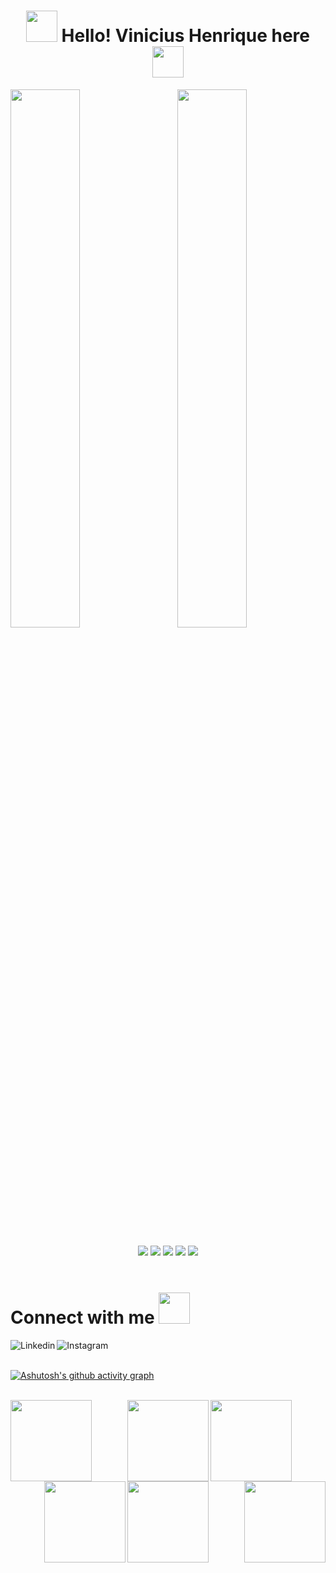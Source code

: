 <h1 align="center" text-align="center">
<img src="https://media4.giphy.com/media/8THUQONA5q6PWlhXek/200w.webp?cid=ecf05e476rb7hjadl4zh5ytg4odtplw71s45tazchn0ct2wn&rid=200w.webp&ct=s" width="50">  
Hello! Vinicius Henrique here  
<img src="https://media4.giphy.com/media/8THUQONA5q6PWlhXek/200w.webp?cid=ecf05e476rb7hjadl4zh5ytg4odtplw71s45tazchn0ct2wn&rid=200w.webp&ct=s" width="50">
</h1>

<!--
**vinicius123henrique321/vinicius123henrique321** is a ✨ _special_ ✨ repository because its `README.md` (this file) appears on your GitHub profile.

Here are some ideas to get you started:

- 🔭 I’m currently working on ...
- 🌱 I’m currently learning ...
- 👯 I’m looking to collaborate on ...
- 🤔 I’m looking for help with ...
- 💬 Ask me about ...
- 📫 How to reach me: ...
- 😄 Pronouns: ...
- ⚡ Fun fact: ...
-->

<div>
<img  width="47%" src="https://github-readme-stats.vercel.app/api?username=vinicius123henrique321&show_icons=true&theme=dark">
<img align="right" width="47%" src="https://github-readme-stats.vercel.app/api/top-langs/?username=vinicius123henrique321&layout=compact&theme=dark">
</div> 


<br />

<section align="center"> 
<img src="https://img.shields.io/badge/python-3670A0?style=for-the-badge&logo=python&logoColor=ffdd54">

<img src="https://img.shields.io/badge/html5-%23E34F26.svg?style=for-the-badge&logo=html5&logoColor=white">

<img src="https://img.shields.io/badge/css3-%231572B6.svg?style=for-the-badge&logo=css3&logoColor=white">

<img src="https://img.shields.io/badge/flask-%23000.svg?style=for-the-badge&logo=flask&logoColor=white">
  
<img src="https://img.shields.io/badge/JavaScript-F7DF1E?style=for-the-badge&logo=javascript&logoColor=black">
  
</section>


<br />
<h1 align="left">Connect with me <img src="https://media1.giphy.com/media/26FlthrtMlBicWANy/200.webp?cid=ecf05e47sysllvaizocjo0s4nteod6n7wheyg0jiiisll0qp&rid=200.webp&ct=s" width="50px">
</h1>


<section align="center">
  
<a href="https://www.linkedin.com/in/vinicius-henrique-1a016524a/"><img align="left" alt="Linkedin" title=Linkedin target="_blank" src="https://img.shields.io/badge/linkedin-%230077B5.svg?style=for-the-badge&logo=linkedin&logoColor=white">

<a href="https://www.instagram.com/vini.hsr/"><img align="left" alt="Instagram" title="instagram" target="_blank" src="https://img.shields.io/badge/Instagram-%23E4405F.svg?style=for-the-badge&logo=Instagram&logoColor=white">
</section>
  
<br /> <br /> 
  
[![Ashutosh's github activity graph](https://github-readme-activity-graph.cyclic.app/graph?username=vinicius123henrique321&theme=elegant)](https://github.com/ashutosh00710/github-readme-activity-graph)

<br /> 

<div align="center">
<img align="left" src="https://media4.giphy.com/media/YHkrDaZ59oqRC7CLiV/200w.webp?cid=ecf05e478ei5tai7z4py2dflubygg4m7km6m43rg00j1n1o3&rid=200w.webp&ct=s" width="130">
<img align="center" src="https://media4.giphy.com/media/YHkrDaZ59oqRC7CLiV/200w.webp?cid=ecf05e478ei5tai7z4py2dflubygg4m7km6m43rg00j1n1o3&rid=200w.webp&ct=s" width="130">
<img align="center" src="https://media4.giphy.com/media/YHkrDaZ59oqRC7CLiV/200w.webp?cid=ecf05e478ei5tai7z4py2dflubygg4m7km6m43rg00j1n1o3&rid=200w.webp&ct=s" width="130">
<img align="center" src="https://media4.giphy.com/media/YHkrDaZ59oqRC7CLiV/200w.webp?cid=ecf05e478ei5tai7z4py2dflubygg4m7km6m43rg00j1n1o3&rid=200w.webp&ct=s" width="130">
<img align="center" src="https://media4.giphy.com/media/YHkrDaZ59oqRC7CLiV/200w.webp?cid=ecf05e478ei5tai7z4py2dflubygg4m7km6m43rg00j1n1o3&rid=200w.webp&ct=s" width="130">
<img align="right" src="https://media4.giphy.com/media/YHkrDaZ59oqRC7CLiV/200w.webp?cid=ecf05e478ei5tai7z4py2dflubygg4m7km6m43rg00j1n1o3&rid=200w.webp&ct=s" width="130">
</div>
